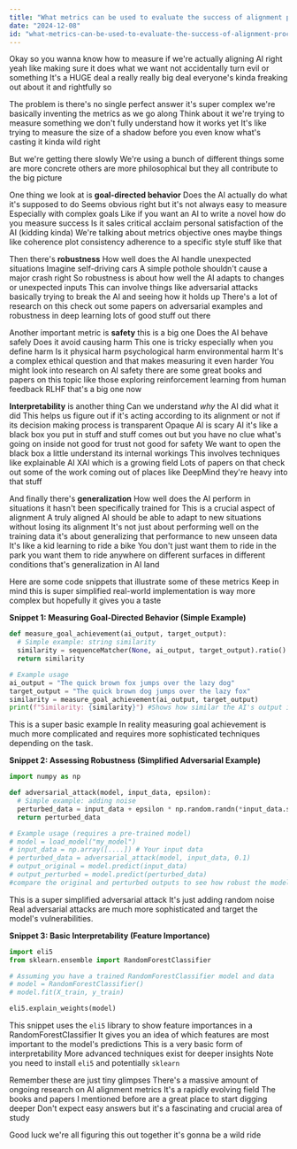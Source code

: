 ```yaml
---
title: "What metrics can be used to evaluate the success of alignment processes in AI systems?"
date: "2024-12-08"
id: "what-metrics-can-be-used-to-evaluate-the-success-of-alignment-processes-in-ai-systems"
---
```


Okay so you wanna know how to measure if we're actually aligning AI right yeah  like making sure it does what we want not accidentally turn evil or something  It's a HUGE deal  a really really big deal  everyone's kinda freaking out about it  and rightfully so

The problem is there's no single perfect answer  it's super complex  we're basically inventing the metrics as we go along  Think about it  we're trying to measure something we don't fully understand how it works yet  It's like trying to measure the size of a shadow before you even know what's casting it  kinda wild right

But we're getting there slowly  We're using a bunch of different things  some are more concrete  others are more philosophical  but they all contribute to the big picture

One thing we look at is **goal-directed behavior**  Does the AI actually do what it's supposed to do  Seems obvious right  but it's not always easy to measure  Especially with complex goals  Like if you want an AI to write a novel  how do you measure success  Is it sales  critical acclaim  personal satisfaction of the AI  (kidding kinda)  We're talking about metrics  objective ones  maybe things like coherence plot consistency adherence to a specific style  stuff like that

Then there's **robustness**  How well does the AI handle unexpected situations  Imagine self-driving cars  A simple pothole shouldn't cause a major crash  right  So robustness is about how well the AI adapts to changes or unexpected inputs  This can involve things like adversarial attacks  basically trying to break the AI and seeing how it holds up  There's a lot of research on this  check out some papers on adversarial examples and robustness in deep learning  lots of good stuff out there

Another important metric is **safety**  this is  a big one  Does the AI behave safely  Does it avoid causing harm  This one is tricky  especially when you define harm  Is it physical harm  psychological harm  environmental harm  It's a complex ethical question  and that makes measuring it even harder  You might look into research on AI safety  there are some great books and papers on this topic  like those exploring reinforcement learning from human feedback  RLHF  that's a big one now

**Interpretability** is another thing  Can we understand *why* the AI did what it did  This helps us figure out if it's acting according to its alignment or not  if its decision making process is transparent  Opaque AI is scary AI  it's like a black box  you put in stuff and stuff comes out  but you have no clue what's going on inside  not good for trust  not good for safety  We want to open the black box a little  understand its internal workings  This involves techniques like explainable AI  XAI  which is a growing field  Lots of papers on that  check out some of the work coming out of places like DeepMind  they're heavy into that stuff

And finally there's **generalization**  How well does the AI perform in situations it hasn't been specifically trained for  This is a crucial aspect of alignment  A truly aligned AI should be able to adapt to new situations without losing its alignment  It's not just about performing well on the training data  it's about generalizing that performance to new unseen data  It's like  a kid learning to ride a bike  You don't just want them to ride in the park  you want them to ride anywhere  on different surfaces  in different conditions  that's generalization in AI land


Here are some code snippets that illustrate some of these metrics  Keep in mind  this is super simplified  real-world implementation is way more complex  but hopefully it gives you a taste

**Snippet 1: Measuring Goal-Directed Behavior (Simple Example)**

```python
def measure_goal_achievement(ai_output, target_output):
  # Simple example: string similarity
  similarity = sequenceMatcher(None, ai_output, target_output).ratio()
  return similarity

# Example usage
ai_output = "The quick brown fox jumps over the lazy dog"
target_output = "The quick brown dog jumps over the lazy fox"
similarity = measure_goal_achievement(ai_output, target_output)
print(f"Similarity: {similarity}") #Shows how similar the AI's output is to a target output
```

This is a super basic example  In reality  measuring goal achievement is much more complicated and requires more sophisticated techniques depending on the task.  


**Snippet 2:  Assessing Robustness (Simplified Adversarial Example)**

```python
import numpy as np

def adversarial_attack(model, input_data, epsilon):
  # Simple example: adding noise
  perturbed_data = input_data + epsilon * np.random.randn(*input_data.shape)
  return perturbed_data

# Example usage (requires a pre-trained model)
# model = load_model("my_model")
# input_data = np.array([....]) # Your input data
# perturbed_data = adversarial_attack(model, input_data, 0.1)
# output_original = model.predict(input_data)
# output_perturbed = model.predict(perturbed_data)
#compare the original and perturbed outputs to see how robust the model is
```

This is a super simplified adversarial attack  It's just adding random noise  Real adversarial attacks are much more sophisticated and target the model's vulnerabilities.


**Snippet 3:  Basic Interpretability (Feature Importance)**

```python
import eli5
from sklearn.ensemble import RandomForestClassifier

# Assuming you have a trained RandomForestClassifier model and data
# model = RandomForestClassifier()
# model.fit(X_train, y_train)

eli5.explain_weights(model)

```


This snippet uses the `eli5` library to show feature importances in a RandomForestClassifier  It gives you an idea of which features are most important to the model's predictions  This is a very basic form of interpretability  More advanced techniques exist for deeper insights  Note you need to install `eli5` and potentially `sklearn`


Remember  these are just tiny glimpses  There's a massive amount of ongoing research on AI alignment metrics  It's a rapidly evolving field  The books and papers I mentioned before are a great place to start digging deeper  Don't expect easy answers  but it's a fascinating and crucial area of study


Good luck  we're all figuring this out together  it's gonna be a wild ride
